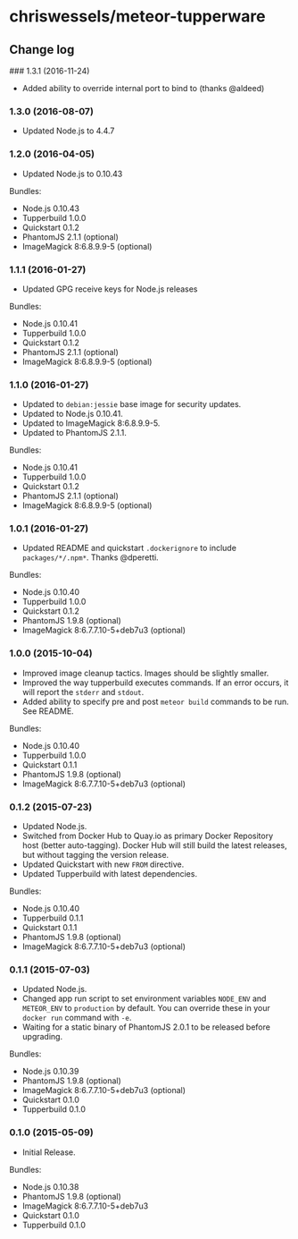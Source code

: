 # chriswessels/meteor-tupperware

## Change log

### 1.3.1 (2016-11-24)

- Added ability to override internal port to bind to (thanks @aldeed)

### 1.3.0 (2016-08-07)

- Updated Node.js to 4.4.7

### 1.2.0 (2016-04-05)

- Updated Node.js to 0.10.43

Bundles:

- Node.js 0.10.43
- Tupperbuild 1.0.0
- Quickstart 0.1.2
- PhantomJS 2.1.1 (optional)
- ImageMagick 8:6.8.9.9-5 (optional)

### 1.1.1 (2016-01-27)

- Updated GPG receive keys for Node.js releases

Bundles:

- Node.js 0.10.41
- Tupperbuild 1.0.0
- Quickstart 0.1.2
- PhantomJS 2.1.1 (optional)
- ImageMagick 8:6.8.9.9-5 (optional)

### 1.1.0 (2016-01-27)

- Updated to `debian:jessie` base image for security updates.
- Updated to Node.js 0.10.41.
- Updated to ImageMagick 8:6.8.9.9-5.
- Updated to PhantomJS 2.1.1.

Bundles:

- Node.js 0.10.41
- Tupperbuild 1.0.0
- Quickstart 0.1.2
- PhantomJS 2.1.1 (optional)
- ImageMagick 8:6.8.9.9-5 (optional)

### 1.0.1 (2016-01-27)

- Updated README and quickstart `.dockerignore` to include `packages/*/.npm*`. Thanks @dperetti.

Bundles:

- Node.js 0.10.40
- Tupperbuild 1.0.0
- Quickstart 0.1.2
- PhantomJS 1.9.8 (optional)
- ImageMagick 8:6.7.7.10-5+deb7u3 (optional)

### 1.0.0 (2015-10-04)

- Improved image cleanup tactics. Images should be slightly smaller.
- Improved the way tupperbuild executes commands. If an error occurs, it will report the `stderr` and `stdout`.
- Added ability to specify pre and post `meteor build` commands to be run. See README.

Bundles:

- Node.js 0.10.40
- Tupperbuild 1.0.0
- Quickstart 0.1.1
- PhantomJS 1.9.8 (optional)
- ImageMagick 8:6.7.7.10-5+deb7u3 (optional)

### 0.1.2 (2015-07-23)

- Updated Node.js.
- Switched from Docker Hub to Quay.io as primary Docker Repository host (better auto-tagging). Docker Hub will still build the latest releases, but without tagging the version release.
- Updated Quickstart with new `FROM` directive.
- Updated Tupperbuild with latest dependencies.

Bundles:

- Node.js 0.10.40
- Tupperbuild 0.1.1
- Quickstart 0.1.1
- PhantomJS 1.9.8 (optional)
- ImageMagick 8:6.7.7.10-5+deb7u3 (optional)

### 0.1.1 (2015-07-03)

- Updated Node.js.
- Changed app run script to set environment variables `NODE_ENV` and `METEOR_ENV` to `production` by default. You can override these in your `docker run` command with `-e`.
- Waiting for a static binary of PhantomJS 2.0.1 to be released before upgrading.

Bundles:

- Node.js 0.10.39
- PhantomJS 1.9.8 (optional)
- ImageMagick 8:6.7.7.10-5+deb7u3 (optional)
- Quickstart 0.1.0
- Tupperbuild 0.1.0

### 0.1.0 (2015-05-09)

- Initial Release.

Bundles:

- Node.js 0.10.38
- PhantomJS 1.9.8 (optional)
- ImageMagick 8:6.7.7.10-5+deb7u3
- Quickstart 0.1.0
- Tupperbuild 0.1.0
